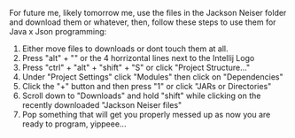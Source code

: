 For future me, likely tomorrow me, use the files in the Jackson Neiser folder and download them or whatever, then, follow these steps to use them for Java x Json programming:
1. Either move files to downloads or dont touch them at all.
2. Press "alt" + "\" or the 4 horrizontal lines next to the Intellij Logo
3. Press "ctrl" + "alt" + "shift" + "S" or click "Project Structure..."
4. Under "Project Settings" click "Modules" then click on "Dependencies"
5. Click the "+" button and then press "1" or click "JARs or Directories"
6. Scroll down to "Downloads" and hold "shift" while clicking on the recently downloaded "Jackson Neiser files"
7. Pop something that will get you properly messed up as now you are ready to program, yippeee...
